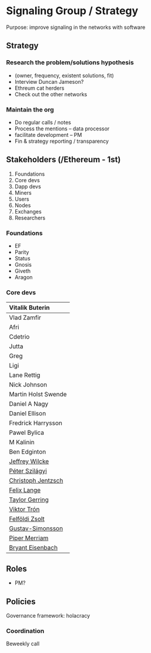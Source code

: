 # Signaling Group / Strategy

Purpose: improve signaling in the networks with software

## Strategy

### Research the problem/solutions hypothesis

* \(owner, frequency, existent solutions, fit\)
* Interview Duncan Jameson?
* Ethreum cat herders
* Check out the other networks

### Maintain the org

* Do regular calls / notes
* Process the mentions – data processor
* facilitate development – PM
* Fin & strategy reporting / transparency

## Stakeholders \(/Ethereum - 1st\)

1. Foundations
2. Core devs
3. Dapp devs
4. Miners
5. Users
6. Nodes
7. Exchanges
8. Researchers

### Foundations

* EF
* Parity
* Status
* Gnosis
* Giveth
* Aragon

### Core devs

| Vitalik Buterin |
| :--- |
| Vlad Zamfir |
| Afri |
| Cdetrio |
| Jutta |
| Greg |
| Ligi |
| Lane Rettig |
| Nick Johnson |
| Martin Holst Swende |
| Daniel A Nagy |
| Daniel Ellison |
| Fredrick Harrysson |
| Pawel Bylica |
| M Kalinin |
| Ben Edginton |
| [Jeffrey Wilcke](https://github.com/obscuren) |
| [Péter Szilágyi](https://github.com/karalabe) |
| [Christoph Jentzsch](https://github.com/CJentzsch) |
| [Felix Lange](https://github.com/fjl) |
| [Taylor Gerring](https://github.com/tgerring) |
| [Viktor Trón](https://github.com/zelig) |
| [Felföldi Zsolt](https://github.com/zsfelfoldi) |
| [Gustav-Simonsson](https://github.com/Gustav-Simonsson) |
| [Piper Merriam](https://github.com/pipermerriam?tab=overview&from=2018-06-01&to=2018-06-30) |
| [Bryant Eisenbach](https://github.com/fubuloubu) |

## Roles

* PM?

## Policies

Governance framework: holacracy

### Coordination

Beweekly call



## 



